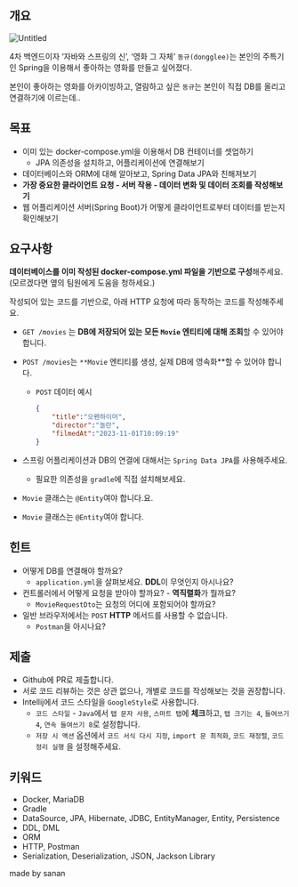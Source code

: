 ## 개요

![Untitled](https://github.com/42cabi/on-boarding/assets/105692206/d858857b-7538-48d5-94d6-aa72f427f9ec)


4차 백엔드이자 ‘자바와 스프링의 신’, ‘영화 그 자체’ `동규(dongglee)`는 본인의 주특기인 Spring을 이용해서 좋아하는 영화를 만들고 싶어졌다. 

본인이 좋아하는 영화를 아카이빙하고, 열람하고 싶은 `동규`는 본인이 직접 DB를 올리고 연결하기에 이르는데..

## 목표

- 이미 있는 docker-compose.yml을 이용해서 DB 컨테이너를 셋업하기
    - JPA 의존성을 설치하고, 어플리케이션에 연결해보기
- 데이터베이스와 ORM에 대해 알아보고, Spring Data JPA와 친해져보기
- **가장 중요한 클라이언트 요청 - 서버 작용 - 데이터 변화 및 데이터 조회를 작성해보기**
- 웹 어플리케이션 서버(Spring Boot)가 어떻게 클라이언트로부터 데이터를 받는지 확인해보기

## 요구사항

**데이터베이스를 이미 작성된 docker-compose.yml 파일을 기반으로 구성**해주세요. (모르겠다면 옆의 팀원에게 도움을 청하세요.)

작성되어 있는 코드를 기반으로, 아래 HTTP 요청에 따라 동작하는 코드를 작성해주세요.

- `GET /movies` 는 **DB에 저장되어 있는 모든 `Movie` 엔티티에 대해 조회**할 수 있어야 합니다.
- `POST /movies`는 `**Movie` 엔티티를 생성, 실제 DB에 영속화**할 수 있어야 합니다.
    - `POST` 데이터 예시
        
        ```json
        {
        	"title":"오펜하이머",
        	"director":"놀란",
        	"filmedAt":"2023-11-01T10:09:19"
        }
        ```
        
- 스프링 어플리케이션과 DB의 연결에 대해서는 `Spring Data JPA`를 사용해주세요.
    - 필요한 의존성을 `gradle`에 직접 설치해보세요.
- `Movie` 클래스는 `@Entity`여야 합니다.요.
- `Movie` 클래스는 `@Entity`여야 합니다.

## 힌트

- 어떻게 DB를 연결해야 할까요?
    - `application.yml`을 살펴보세요. **DDL**이 무엇인지 아시나요?
- 컨트롤러에서 어떻게 요청을 받아야 할까요? - **역직렬화**가 뭘까요?
    - `MovieRequestDto`는 요청의 어디에 포함되어야 할까요?
- 일반 브라우저에서는 `POST` **HTTP** 메서드를 사용할 수 없습니다.
    - `Postman`을 아시나요?

## 제출

- Github에 PR로 제출합니다.
- 서로 코드 리뷰하는 것은 상관 없으나, 개별로 코드를 작성해보는 것을 권장합니다.
- Intellij에서 코드 스타일을 `GoogleStyle`로 사용합니다.
    - `코드 스타일` - `Java`에서 `탭 문자 사용`, `스마트 탭`에 **체크**하고, `탭 크기는 4`, `들여쓰기 4`, `연속 들여쓰기 8`로 설정합니다.
    - `저장 시 액션` 옵션에서 `코드 서식 다시 지정`, `import 문 최적화`, `코드 재정렬`, `코드 정리 실행` 을 설정해주세요.

## 키워드

- Docker, MariaDB
- Gradle
- DataSource, JPA, Hibernate, JDBC, EntityManager, Entity, Persistence
- DDL, DML
- ORM
- HTTP, Postman
- Serialization, Deserialization, JSON, Jackson Library

made by sanan

